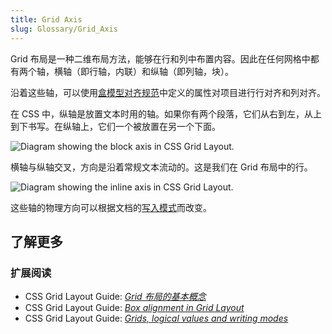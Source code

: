 ```yaml
---
title: Grid Axis
slug: Glossary/Grid_Axis
---
```

Grid 布局是一种二维布局方法，能够在行和列中布置内容。因此在任何网格中都有两个轴，横轴（即行轴，内联）和纵轴（即列轴，块）。

沿着这些轴，可以使用[盒模型对齐规范](/zh-CN/docs/Web/CSS/CSS_Grid_Layout/Box_Alignment_in_CSS_Grid_Layout)中定义的属性对项目进行行对齐和列对齐。

在 CSS 中，纵轴是放置文本时用的轴。如果你有两个段落，它们从右到左，从上到下书写。在纵轴上，它们一个被放置在另一个下面。

![Diagram showing the block axis in CSS Grid Layout.](7_block_axis.png)

横轴与纵轴交叉，方向是沿着常规文本流动的。这是我们在 Grid 布局中的行。

![Diagram showing the inline axis in CSS Grid Layout.](7_inline_axis.png)

这些轴的物理方向可以根据文档的[写入模式](/zh-CN/docs/Web/CSS/CSS_Grid_Layout/CSS_Grid_Logical_Values_and_Writing_Modes)而改变。

## 了解更多

### 扩展阅读

- CSS Grid Layout Guide: _[Grid 布局的基本概念](/zh-CN/docs/Web/CSS/CSS_Grid_Layout/Basic_Concepts_of_Grid_Layout)_
- CSS Grid Layout Guide: _[Box alignment in Grid Layout](/zh-CN/docs/Web/CSS/CSS_Grid_Layout/Box_Alignment_in_CSS_Grid_Layout)_
- CSS Grid Layout Guide: _[Grids, logical values and writing modes](/zh-CN/docs/Web/CSS/CSS_Grid_Layout/CSS_Grid_Logical_Values_and_Writing_Modes)_
